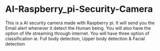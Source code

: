 # AI-Raspberry_pi-Security-Camera
This is a AI security camera made with Raspberry pi. It will send you the Email alert whenever it detect the Human being. You will also have the option of life streaming through internet. You will have three option of classification ie. Full body detection, Upper body detection &amp; Facial detection 
